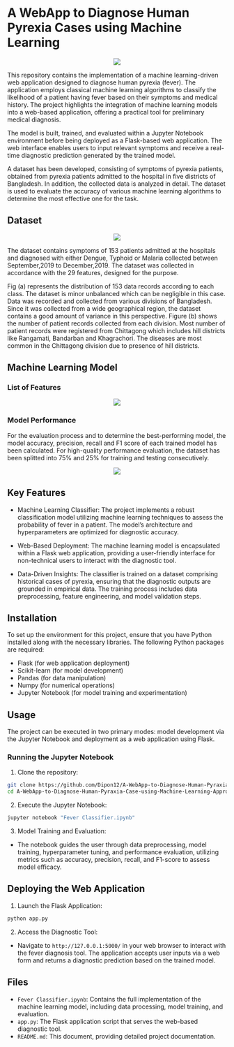 # A WebApp to Diagnose Human Pyrexia Cases using Machine Learning

<div align="center"><img src="https://github.com/user-attachments/assets/b3aa3566-a3c6-4f64-a180-d572a6e328fb"></div>

This repository contains the implementation of a machine learning-driven web application designed to diagnose human pyrexia (fever). The application employs classical machine learning algorithms to classify the likelihood of a patient having fever based on their symptoms and medical history. The project highlights the integration of machine learning models into a web-based application, offering a practical tool for preliminary medical diagnosis.

The model is built, trained, and evaluated within a Jupyter Notebook environment before being deployed as a Flask-based web application. The web interface enables users to input relevant symptoms and receive a real-time diagnostic prediction generated by the trained model.

A dataset has been developed, consisting of symptoms of pyrexia patients, obtained from pyrexia patients admitted to the hospital in five districts of Bangladesh. In addition, the collected data is analyzed in detail. The dataset is used to evaluate the accuracy of various machine learning algorithms to determine the most effective one for the task. 

## Dataset

<div align="center"><img src="https://github.com/user-attachments/assets/389dba97-ea52-4a6e-a94c-8a8570e98b52"></div>

The dataset contains symptoms of 153 patients admitted at the hospitals and diagnosed with either Dengue, Typhoid or Malaria collected between September,2019 to December,2019. The dataset was collected in accordance with the 29 features, designed for the purpose. 

Fig (a) represents the distribution of 153 data records according to each class. The dataset is minor unbalanced which can be negligible in this case. Data was recorded and collected from various divisions of Bangladesh. Since it was collected from a wide geographical region, the dataset contains a good amount of variance in this perspective. Figure (b) shows the number of patient records collected from each division. Most number of patient records were registered from Chittagong which includes hill districts like Rangamati, Bandarban and Khagrachori. The diseases are most common in the Chittagong division due to presence of hill districts.

## Machine Learning Model
### List of Features
<div align="center"><img src="https://github.com/user-attachments/assets/520f9845-1195-4a28-b4a2-6de090ff4830"></div>

### Model Performance
For the evaluation process and to determine the best-performing model,  the model accuracy, precision, recall and F1 score of each trained model has been calculated. For high-quality performance evaluation, the dataset has been splitted into 75% and 25% for training and testing consecutively. 

<div align="center"><img src="https://github.com/user-attachments/assets/d0c199c5-efcb-4b9f-b93a-c14a13070a58"></div>

## Key Features
- Machine Learning Classifier: The project implements a robust classification model utilizing machine learning techniques to assess the probability of fever in a patient. The model’s architecture and hyperparameters are optimized for diagnostic accuracy.

- Web-Based Deployment: The machine learning model is encapsulated within a Flask web application, providing a user-friendly interface for non-technical users to interact with the diagnostic tool.

- Data-Driven Insights: The classifier is trained on a dataset comprising historical cases of pyrexia, ensuring that the diagnostic outputs are grounded in empirical data. The training process includes data preprocessing, feature engineering, and model validation steps.




## Installation
To set up the environment for this project, ensure that you have Python installed along with the necessary libraries. The following Python packages are required:

- Flask (for web application deployment)
- Scikit-learn (for model development)
- Pandas (for data manipulation)
- Numpy (for numerical operations)
- Jupyter Notebook (for model training and experimentation)

## Usage
The project can be executed in two primary modes: model development via the Jupyter Notebook and deployment as a web application using Flask.

### Running the Jupyter Notebook
1. Clone the repository:
```bash
git clone https://github.com/Dipon12/A-WebApp-to-Diagnose-Human-Pyraxia-Case-using-Machine-Learning-Approach.git
cd A-WebApp-to-Diagnose-Human-Pyraxia-Case-using-Machine-Learning-Approach
```

2. Execute the Jupyter Notebook:
```bash
jupyter notebook "Fever Classifier.ipynb"
```

3. Model Training and Evaluation:

- The notebook guides the user through data preprocessing, model training, hyperparameter tuning, and performance evaluation, utilizing metrics such as accuracy, precision, recall, and F1-score to assess model efficacy.

## Deploying the Web Application

1. Launch the Flask Application:
```bash
python app.py
```

2. Access the Diagnostic Tool:
- Navigate to `http://127.0.0.1:5000/` in your web browser to interact with the fever diagnosis tool. The application accepts user inputs via a web form and returns a diagnostic prediction based on the trained model.

## Files
- `Fever Classifier.ipynb`: Contains the full implementation of the machine learning model, including data processing, model training, and evaluation.
- `app.py`: The Flask application script that serves the web-based diagnostic tool.
- `README.md`: This document, providing detailed project documentation.
